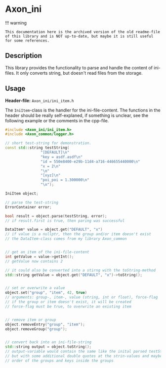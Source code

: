 # Axon_ini

!!! warning

    This documentation here is the archived version of the old readme-file of this library and is NOT up-to-date, but maybe it is still useful for some references.

## Description

This library provides the functionality to parse and handle the content of ini-files. It only
converts string, but doesn't read files from the storage.

## Usage

**Header-file:** `Axon_ini/ini_item.h`

The `IniItem`-class is the handler for the ini-file-content. The functions in the header should be
really self-explaned, if something is unclear, see the following example or the comments in the
cpp-file.

```cpp
#include <Axon_ini/ini_item.h>
#include <Axon_common/logger.h>

// short test-string for demonstration.
const std::string testString(
                "[DEFAULT]\n"
                "key = asdf.asdf\n"
                "id = 550e8400-e29b-11d4-a716-446655440000\n"
                "x = 2\n"
                "\n"
                "[xyz]\n"
                "poi_poi = 1.300000\n"
                "\n");

IniItem object;

// parse the test-string
ErrorContainer error;

bool result = object.parse(testString, error);
// if result.first is true, then paring was successful

DataItem* value = object.get("DEFAULT", "x")
// if value is a nullptr, then the group and/or item doesn't exist
// the DataItem-class comes from my library Axon_common


// get an item of the ini-file-content
int getValue = value->getInt();
// getValue now contains 2

// it could also be converted into a stirng with the toString-method
std::string getValue = object.get("DEFAULT", "x")->toString();


// set or overwrite a value
object.set("group", "item", 42, true)
// arguments: group-, item-, value (string, int or float), force-flag
// if the group or item doesn't exist, it will be created
// force-flag must be true, to overwrite an existing item


// remove item or group
object.removeEntry("group", "item");
object.removeGroup("group");


// convert back into an ini-file-string
std::string output = object.toString();
// output-variable would contain the same like the inital parsed testString
// but with some additional double quotes at the strin-values and maybe another
// order of the groups and keys inside the groups

```
